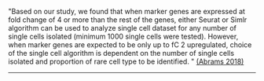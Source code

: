 "Based on our study, we found that when marker genes are expressed at fold change of 4 or more than the rest of the genes, either Seurat or Simlr algorithm can be used to analyze single cell dataset for any number of single cells isolated (minimum 1000 single cells were tested). However, when marker genes are expected to be only up to fC 2 upregulated, choice of the single cell algorithm is dependent on the number of single cells isolated and proportion of rare cell type to be identified. " [(Abrams 2018)][Abrams 2018]

---------

[Abrams 2018]: https://doi.org/10.1101/247114 "A computational method to aid the design and analysis of single cell RNA-seq experiments for cell type identification"
